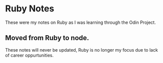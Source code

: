 # Ruby Notes

These were my notes on Ruby as I was learning through the Odin Project.

## Moved from Ruby to node.

These notes will never be updated, Ruby is no longer my focus due to lack of career oppurtunities.